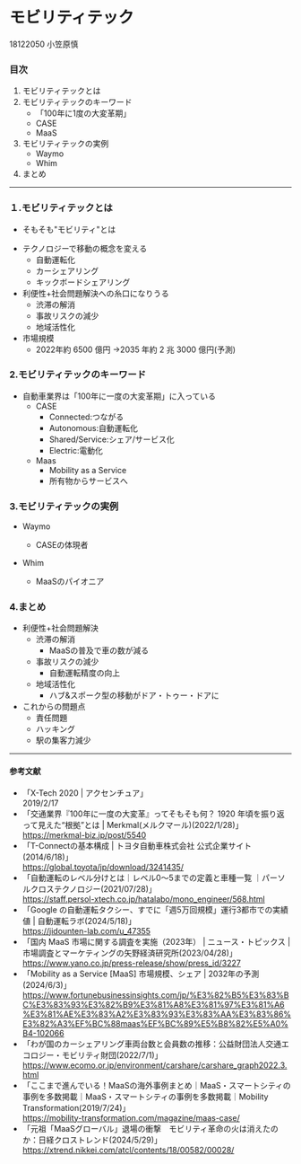# モビリティテック

18122050 小笠原慎

### 目次

1. モビリティテックとは
1. モビリティテックのキーワード
	- 「100年に1度の大変革期」
	- CASE
	- MaaS
1. モビリティテックの実例
	- Waymo
	- Whim
1. まとめ

---

### １.モビリティテックとは

- そもそも"モビリティ"とは
<!--
モビリティ=移動性、流動性を表す単語
車だけでなく、鉄道なども含んだ乗り物(輸送機器)全般を指す
今回はその中でも車に着目するよー
-->
- テクノロジーで移動の概念を変える
  - 自動運転化
  - カーシェアリング
  - キックボードシェアリング
- 利便性+社会問題解決への糸口になりうる
  - 渋滞の解消
  - 事故リスクの減少
  - 地域活性化
- 市場規模
  - 2022年約 6500 億円 →2035 年約 2 兆 3000 億円(予測)
  <!--
  国内において、2022年時点で約6500億円だったのが、2035年には約2兆3000億円と予測されている
  世界的に見ても2023年は約4000億ドル、2032年は約1兆7000億ドルと予測されている
  -->

### 2.モビリティテックのキーワード

- 自動車業界は「100年に一度の大変革期」に入っている
  <!--
  最近自動車業界でこの言葉が出てこないことはない
  豊田章男がMONET Technologies設立で言った言葉「約100年前、米国に1,500万頭いたとされる馬は、現在では1,500万台の自動車に置き換わりました。いまはその時と同じか、それ以上のパラダイムチェンジを迎えているのではないでしょうか。まさに自動車業界は『100年に一度の大変革の時代』に入っていると、日々実感しています。」
  自動車大量生産時代の幕開けとなったT型フォードの生産台数が当時の馬車の数を上回ったということ
  →100年たった今、技術進歩によってまた大変革が起こる機運が高まっている
  -->
	- CASE
		- Connected:つながる
		- Autonomous:自動運転化
		- Shared/Service:シェア/サービス化
		- Electric:電動化
  <!--
  2016年にパリモーターショーでドイツ自動車メーカーのダイムラー(今はメルセデスベンツグループ)の
  CEOが提唱した言葉、これからの車のあり方を表したもである。
  Connected:つながる、Autonomous:自動運転化、Shared/Service:シェア/サービス化、Electric:電動化
  Cはインターネットと情事接続されている状態、トヨタのT-Connectみたいなサービス(スマホでエンジンON、鍵の施錠など)もあるが、そのほかにも車の状態や道路状態などをデータとして蓄積し、分析することによって、道路の交通量であったり、自動運転のAIに学習させることができる。
  Aは自動運転。5段階のレベルがある。(図の説明)日本ではホンダが2021年に世界初の市販車にレベル3を搭載したLEGENDを発売した。米アルファベットで傘下のウェイモは世界で初めて、レベル4の自動運転タクシーの商用サービスを開始し、2024年5月までに毎週5万件以上の有償走行を行っている。(ウェイモに関しては後ほど)
  Sはシェアリング(サービス化の意味も)。この本、2018年あたりで最も社会に影響を与えるのがシェアリングサービスと言っている。最近はタイムズカーシェアがcmでやっているように、私も利用している。レンタカーと比べて安くていい。これを可能にしたのはICT技術で遠隔で車を管理することができるようになったためである。
  ライドシェアだったら米のウーバーであったりが挙げられる。
  Eは電動化、米テスラが最近のトレンド、近年はSDGsやカーボンニュートラルの運動によってEUがガソリン車販売禁止の方針を取ろうとしていたこともありEV化が進んだ。(ドイツやイタリアが反対して、去年環境に良い合成燃料ならokにした)
   -->
	- Maas
		- Mobility as a Service
		- 所有物からサービスへ
    <!--
    これまで所有するものだった車が、サービスとして利用されるものになるという流れ。
		MaaSにも自動運転のようにレベルが提唱されている。(図の説明)
		MaaSで最も成功したのがフィンランドのMaaS Globalのwhimである。
		公共交通の電車とバス、タクシーやシティバイク（自転車シェアリング）など、複数のモビリティサービスの予約と決済を一括で行えるスマホアプリ
		簡単に言えばモビリティのサブスク。しかし、2024年3月破産申請、理由はコロナ禍によるモビリティの利用機会の減少。
    日本だとMONET Technologiesがやろうとしている
    -->

### 3.モビリティテックの実例
- Waymo
	- CASEの体現者
	<!-- 
	世界で初めて、レベル4の自動運転タクシーの商用サービスを開始し、2024年5月までに毎週5万件以上の有償走行を行っている。
	2016年に設立、2018年にアリゾナ州で監視役ドライバーが乗車した自動運転レベル3からスタートした。そのご2019年に完全無人化を達成してレベル4を達成。
	2021年からはサンフランシスコ、2024年3月からはロサンゼルスでスタート
	自動運転の精度は公道での実証データ学習によって向上されます。そうして精度をあげることでさらに走行距離を伸ばすことができ、1日あたりの学習量が増え、さらに精度が高まるという正のスパイラルが生まれる。
	これはつながることで走行データを学習(C)、それにより自動運転精度向上(A)、タクシー(S)、電気自動車(E(ジャガーのプレミアムEV（電気自動車）「I-PACE」(一部)))で
	まさにCASEを体現しているサービスである
	-->

- Whim
	- MaaSのパイオニア
	<!-- 
    フィンランドのMaaSグローバル社が2016年から開始
		「①月額無料の「Whim to Go」②月額49ユーロの「Whim Urban」③月額499ユーロの「Whim Unlimited」という3つのコースがあり、①は各種チケットをアプリ内で購決・決済できるだけですが、②は対象エリア内の公共交通機関が乗り放題。加えて、5kmまでは最大10ユーロでタクシーが、一日49ユーロの固定料金でレンタカーを、一回30分以内なら無料でシティバイクまで利用できます。③に至っては、さらにレンタカーと5kmまでのタクシーの利用が無料になるものの、日本円だと約61,000円とやや高額であるため、ユーザーはまだそれほど多くないようです。」
    Whimユーザーの割合が40%から20%へ減り、公共交通機関を利用する割合が48%から74%に増加したと報告しています。2018年末には、ヘルシンキにおけるアプリ利用ユーザーが7万人を突破しましたが、同都市の総人口60万人の約12%にすぎず、有料登録しているのはアーリーアダプターで、大半が月額料金のないWhim to Go利用者であった。
    しかし、2024年3月破産申請、理由はコロナ禍によるモビリティの利用機会の減少。
    「フィンランドでMaaSビジネスが普及したのは、同国の公共交通機関利用率が約11％と低く、80％以上がマイカーに依存していた結果、過度な交通渋滞と排ガスによる環境への悪影響が社会問題化したことにありました。同様の問題は日本でも発生していますが、フィンランドには国内自動車メーカーが存在しないため街を走り回っているのはほとんどが輸入車です。つまり、自家用車が増えれば増えるほどお金が海外に流出するため、官民一体となってMaaSを推進する必要があったのです。」
    オランダの会社が買収したため、再建するのでは
  -->
### 4.まとめ
- 利便性+社会問題解決
  - 渋滞の解消
    - MaaSの普及で車の数が減る
  - 事故リスクの減少
    - 自動運転精度の向上
  - 地域活性化
    - ハブ&スポーク型の移動がドア・トゥー・ドアに
- これからの問題点
  - 責任問題
  - ハッキング
  - 駅の集客力減少
---

#### 参考文献

- 「X-Tech 2020 | アクセンチュア」  
  2019/2/17
- 「交通業界『100年に一度の大変革』ってそもそも何？ 1920 年頃を振り返って見えた“根拠”とは | Merkmal(メルクマール)(2022/1/28)」  
  https://merkmal-biz.jp/post/5540
- 「T-Connectの基本構成 | トヨタ自動車株式会社 公式企業サイト(2014/6/18)」  
  https://global.toyota/jp/download/3241435/
- 「自動運転のレベル分けとは｜レベル0～5までの定義と車種一覧 ｜パーソルクロステクノロジー(2021/07/28)」  
  https://staff.persol-xtech.co.jp/hatalabo/mono_engineer/568.html
- 「Google の自動運転タクシー、すでに「週5万回規模」運行3都市での実績値 | 自動運転ラボ(2024/5/18)」  
  https://jidounten-lab.com/u_47355
- 「国内 MaaS 市場に関する調査を実施（2023年） | ニュース・トピックス | 市場調査とマーケティングの矢野経済研究所(2023/04/28)」  
  https://www.yano.co.jp/press-release/show/press_id/3227
- 「Mobility as a Service [MaaS] 市場規模、シェア | 2032年の予測(2024/6/3)」  
  https://www.fortunebusinessinsights.com/jp/%E3%82%B5%E3%83%BC%E3%83%93%E3%82%B9%E3%81%A8%E3%81%97%E3%81%A6%E3%81%AE%E3%83%A2%E3%83%93%E3%83%AA%E3%83%86%E3%82%A3%EF%BC%88maas%EF%BC%89%E5%B8%82%E5%A0%B4-102066
- 「わが国のカーシェアリング車両台数と会員数の推移：公益財団法人交通エコロジー・モビリティ財団(2022/7/1)」
  https://www.ecomo.or.jp/environment/carshare/carshare_graph2022.3.html
- 「ここまで進んでいる！MaaSの海外事例まとめ｜MaaS・スマートシティの事例を多数掲載｜MaaS・スマートシティの事例を多数掲載｜Mobility Transformation(2019/7/24)」  
https://mobility-transformation.com/magazine/maas-case/
- 「元祖「MaaSグローバル」退場の衝撃　モビリティ革命の火は消えたのか：日経クロストレンド(2024/5/29)」  
https://xtrend.nikkei.com/atcl/contents/18/00582/00028/
